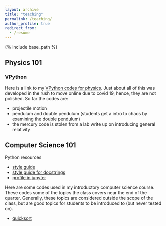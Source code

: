 ```yaml
---
layout: archive
title: "teaching"
permalink: /teaching/
author_profile: true
redirect_from:
  - /resume
---
```


{% include base_path %}

## Physics 101
### VPython
Here is a link to my [VPython codes for physics](https://www.glowscript.org/#/user/jmcewen314/folder/MyPrograms/). Just about all of this was developed in the rush to move online due to covid 19, hence, they are not polished. So far the codes are:
* projectile motion
* pendulum and double pendulum (students get a intro to chaos by examining the double pendulum)
* the mercury code is stolen from a lab write up on introducing general relativity


## Computer Science 101
Python resources
* [style guide](https://www.python.org/dev/peps/pep-0008/) 
* [style guide for docstrings](https://sphinxcontrib-napoleon.readthedocs.io/en/latest/example_google.html)
* [profile in jupyter](https://jakevdp.github.io/PythonDataScienceHandbook/01.07-timing-and-profiling.html) 


Here are some codes used in my introductory computer science course. These codes some of the topics the class covers near the end of the quarter. Generally, these topics are considered outside the scope of the class, but are good topics for students to be introduced to (but never tested on).

* [quicksort](https://github.com/JoeMcEwen/intro-computer-science-/blob/master/quicksort.ipynb)
